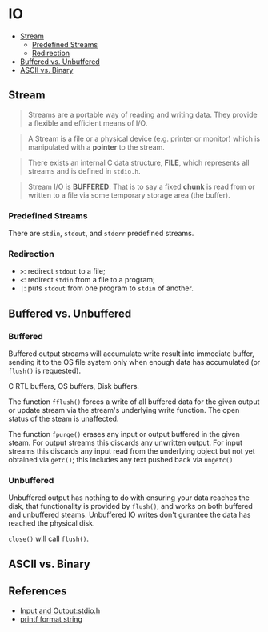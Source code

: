 # IO

* [Stream](#stream)
  * [Predefined Streams](#predefined-streams)
  * [Redirection](#redirection)
* [Buffered vs. Unbuffered](#buffered-vs.-unbuffered)
* [ASCII vs. Binary](#ascii-vs.-binary)


## Stream

> Streams are a portable way of reading and writing data. They 
provide a flexible and efficient means of I/O.

> A Stream is a file or a physical device (e.g. printer or monitor) 
which is manipulated with a __pointer__ to the stream.

> There exists an internal C data structure, __FILE__, which represents
all streams and is defined in ```stdio.h```. 

> Stream I/O is __BUFFERED__: That is to say a fixed __chunk__ is read
from or written to a file via some temporary storage area (the buffer).

### Predefined Streams

There are ```stdin```, ```stdout```, and ```stderr``` predefined 
streams.

### Redirection

* ```>```: redirect ```stdout``` to a file;
* ```<```: redirect ```stdin``` from a file to a program;
* ```|```: puts ```stdout``` from one program to ```stdin``` of another.


## Buffered vs. Unbuffered

### Buffered

Buffered output streams will accumulate write result into immediate
buffer, sending it to the OS file system only when enough data has
accumulated (or ```flush()``` is requested). 

C RTL buffers, OS buffers, Disk buffers.

The function ```fflush()``` forces a write of all buffered data for the
given output or update stream via the stream's underlying write function.
The open status of the steam is unaffected.

The function ```fpurge()``` erases any input or output buffered in the
given steam. For output streams this discards any unwritten output. 
For input streams this discards any input read from the underlying object 
but not yet obtained via ```getc()```; this includes any text pushed back 
via ```ungetc()```



### Unbuffered

Unbuffered output has nothing to do with ensuring your data reaches the disk,
that functionality is provided by ```flush()```, and works on both buffered
and unbuffered steams. Unbuffered IO writes don't gurantee the data has
reached the physical disk.

 ```close()``` will call ```flush()```.

## ASCII vs. Binary



## References
* [Input and Output:stdio.h](https://users.cs.cf.ac.uk/Dave.Marshall/C/node18.html)
* [printf format string](https://en.wikipedia.org/wiki/Printf_format_string)

